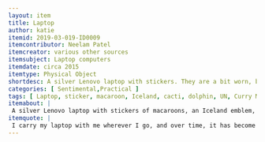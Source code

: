 ```yaml
---
layout: item
title: Laptop
author: katie
itemid: 2019-03-019-ID0009
itemcontributor: Neelam Patel
itemcreator: various other sources
itemsubject: Laptop computers
itemdate: circa 2015
itemtype: Physical Object
shortdesc: A silver Lenovo laptop with stickers. They are a bit worn, but I have had gradually added them since freshman year.
categories: [ Sentimental,Practical ]
tags: [ Laptop, sticker, macaroon, Iceland, cacti, dolphin, UN, Curry Master, Lenovo ]
itemabout: |
 A silver Lenovo laptop with stickers of macaroons, an Iceland emblem, cacti, a dolphin, the UN logo, and a cartoon of an Indian man with the words "Curry Master." They are a bit worn, but I have had gradually added them since freshman year. It is one of the most valuable objects I own, and because of this, is something is very important to me and will hopefully be in my life for a very long time!
itemquote: |
 I carry my laptop with me wherever I go, and over time, it has become a symbol of who I am. I am really picky with what stickers I get, and the ones that I have chosen symbolize different parts of who I am through art and humor from my ethnicity and culture to my favorite things, aspirations, and my love of travel.
---
```

